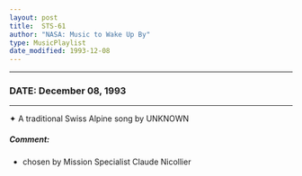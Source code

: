 ```yaml
---
layout: post
title:  STS-61
author: "NASA: Music to Wake Up By"
type: MusicPlaylist
date_modified: 1993-12-08
---
```


----
### DATE: December 08, 1993
----
✦ A traditional Swiss Alpine song by UNKNOWN

##### Comment:
* chosen by Mission Specialist Claude Nicollier
